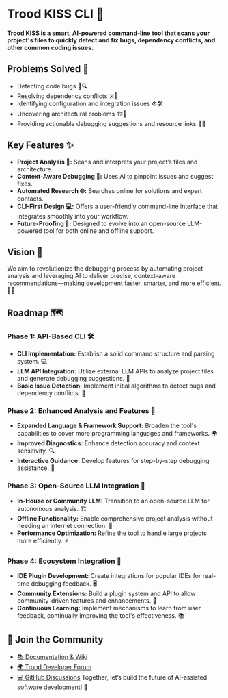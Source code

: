 # Trood KISS CLI 🚀

**Trood KISS is a smart, AI-powered command-line tool that scans your project's files to quickly detect and fix bugs, dependency conflicts, and other common coding issues.**

## Problems Solved 🔧
- Detecting code bugs 🐞🔍
- Resolving dependency conflicts ⚔️🔄
- Identifying configuration and integration issues ⚙️🛠️
- Uncovering architectural problems 🏗️🧩
- Providing actionable debugging suggestions and resource links 🔗💡

## Key Features ✨
- **Project Analysis 📂:** Scans and interprets your project’s files and architecture.
- **Context-Aware Debugging 🧠:** Uses AI to pinpoint issues and suggest fixes.
- **Automated Research 🌐:** Searches online for solutions and expert contacts.
- **CLI-First Design 💻:** Offers a user-friendly command-line interface that integrates smoothly into your workflow.
- **Future-Proofing 🔮:** Designed to evolve into an open-source LLM-powered tool for both online and offline support.

## Vision 🎯
We aim to revolutionize the debugging process by automating project analysis and leveraging AI to deliver precise, context-aware recommendations—making development faster, smarter, and more efficient. 🚀💡

## Roadmap 🗺️

### Phase 1: API-Based CLI 🛠️
- **CLI Implementation:** Establish a solid command structure and parsing system. 💻
- **LLM API Integration:** Utilize external LLM APIs to analyze project files and generate debugging suggestions. 🤖
- **Basic Issue Detection:** Implement initial algorithms to detect bugs and dependency conflicts. 🐛

### Phase 2: Enhanced Analysis and Features 🚀
- **Expanded Language & Framework Support:** Broaden the tool's capabilities to cover more programming languages and frameworks. 🌍
- **Improved Diagnostics:** Enhance detection accuracy and context sensitivity. 🔍
- **Interactive Guidance:** Develop features for step-by-step debugging assistance. 🧩

### Phase 3: Open-Source LLM Integration 🤝
- **In-House or Community LLM:** Transition to an open-source LLM for autonomous analysis. 🏗️
- **Offline Functionality:** Enable comprehensive project analysis without needing an internet connection. 📶
- **Performance Optimization:** Refine the tool to handle large projects more efficiently. ⚡

### Phase 4: Ecosystem Integration 🔌
- **IDE Plugin Development:** Create integrations for popular IDEs for real-time debugging feedback. 🖥️
- **Community Extensions:** Build a plugin system and API to allow community-driven features and enhancements. 🤝
- **Continuous Learning:** Implement mechanisms to learn from user feedback, continually improving the tool's effectiveness. 📚

  

## 💬 Join the Community

- [📚 Documentation & Wiki](https://trood.com/teamspace)
- [🌍 Trood Developer Forum](https://trood.com/launchpad)
- [💻 GitHub Discussions](https://github.com/TroodInc/metarepo/discussions)
  Together, let’s build the future of AI-assisted software development! 🚀
